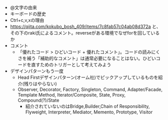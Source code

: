 * @文字の由来
* キーボードの歴史
* Ctrl+c,v,xの理由
* https://qiita.com/kokubo_bosh_409/items/7c8fab57c04ab08d372a と、その下のraki氏によるコメント。reverseがある環境でなぜforを回しているか
* コメント
    * 「優れたコード > ひどいコード + 優れたコメント」。コードの読みにくさを補う「補助的なコメント」は通常必要になることはない。ひどいコードを直すためのトリガーとして考えてみよう
* デザインパターンもう一度
    * Head Firstデザインパターン(オーム社)でピックアップしているものを紹介(残りはやらない)
    * Observer, Decorator, Factory, Singleton, Command, Adapter/Facade, Template Method, Iterator/Composite, State, Proxy, Compound(?)/State
        * 紹介されていないのはBridge,Builder,Chain of Responsibility, Flyweight, Interpreter, Mediator, Memento, Prototype, Visitor
